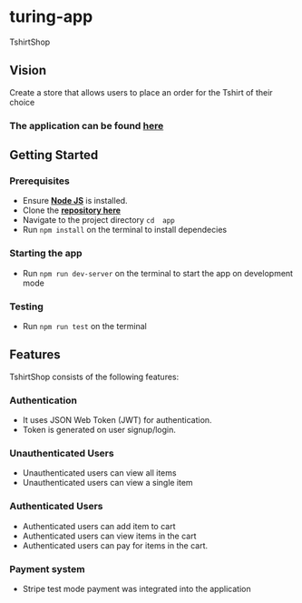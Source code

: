 # turing-app

TshirtShop


## Vision
Create a store that allows users to place an order for the Tshirt of their choice

### The application can be found [**here**](https://tshirt-shop-client.herokuapp.com/)


## Getting Started

### Prerequisites
* Ensure [**Node JS**](https://nodejs.org/en/) is installed.
* Clone the [**repository here**](https://github.com/akpante3/turing-app.git)
* Navigate to the project directory `cd  app`
* Run `npm install` on the terminal to install dependecies

### Starting the app
* Run `npm run dev-server` on the terminal to start the app on development mode


### Testing
* Run `npm run test` on the terminal

## Features

TshirtShop consists of the following features:

### Authentication
* It uses JSON Web Token (JWT) for authentication.
* Token is generated on user signup/login.

### Unauthenticated Users
* Unauthenticated users can view all items
* Unauthenticated users can view a single item

### Authenticated Users
* Authenticated users can add item to cart
* Authenticated users can view items in the cart
* Authenticated users can pay for items in the cart.

### Payment system
* Stripe test mode payment was integrated into the application
